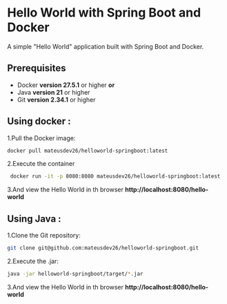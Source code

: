 # Hello World with Spring Boot and Docker

A simple "Hello World" application built with Spring Boot and Docker.

## Prerequisites

- Docker **version 27.5.1** or higher
**or**
- Java **version 21** or higher
- Git **version 2.34.1** or higher
## Using docker :

1.Pull the Docker image:
   ```bash
   docker pull mateusdev26/helloworld-springboot:latest
   ```

2.Execute the container 
  ```bash
   docker run -it -p 8080:8080 mateusdev26/helloworld-springboot:latest
  ```

3.And view the Hello World in th browser **http://localhost:8080/hello-world**

## Using Java :

1.Clone the Git repository:
   ```bash
   git clone git@github.com:mateusdev26/helloworld-springboot.git
   ```

2.Execute the .jar:
  ```bash
  java -jar helloworld-springboot/target/*.jar
  ```

3.And view the Hello World in th browser **http://localhost:8080/hello-world**




